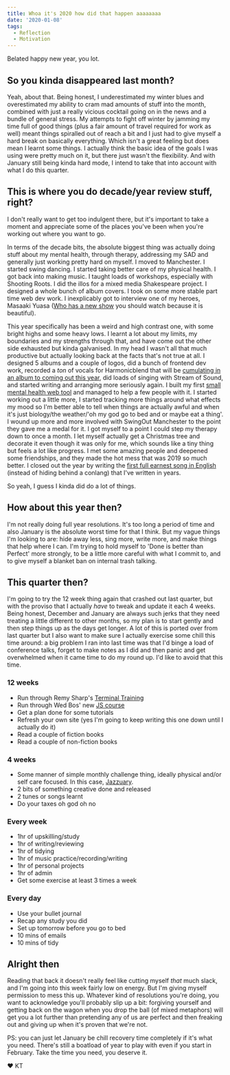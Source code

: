 ```yaml
---
title: Whoa it's 2020 how did that happen aaaaaaaa
date: '2020-01-08'
tags:
  - Reflection
  - Motivation
---
```


Belated happy new year, you lot.

## So you kinda disappeared last month?

Yeah, about that. Being honest, I underestimated my winter blues and overestimated my ability to cram mad amounts of stuff into the month, combined with just a really vicious cocktail going on in the news and a bundle of general stress. My attempts to fight off winter by jamming my time full of good things (plus a fair amount of travel required for work as well) meant things spiralled out of reach a bit and I just had to give myself a hard break on basically everything. Which isn't a great feeling but does mean I learnt some things. I actually think the basic idea of the goals I was using were pretty much on it, but there just wasn't the flexibility. And with January still being kinda hard mode, I intend to take that into account with what I do this quarter.

## This is where you do decade/year review stuff, right?

I don't really want to get too indulgent there, but it's important to take a moment and appreciate some of the places you've been when you're working out where you want to go.

In terms of the decade bits, the absolute biggest thing was actually doing stuff about my mental health, through therapy, addressing my SAD and generally just working pretty hard on myself. I moved to Manchester. I started swing dancing. I started taking better care of my physical health. I got back into making music. I taught loads of workshops, especially with Shooting Roots. I did the illos for a mixed media Shakespeare project. I designed a whole bunch of album covers. I took on some more stable part time web dev work. I inexplicably got to interview one of my heroes, Masaaki Yuasa ([Who has a new show](https://www.crunchyroll.com/en-gb/keep-your-hands-off-eizouken) you should watch because it is beautiful).

This year specifically has been a weird and high contrast one, with some bright highs and some heavy lows. I learnt a lot about my limits, my boundaries and my strengths through that, and have come out the other side exhausted but kinda galvanised. In my head I wasn't all that much productive but actually looking back at the facts that's not true at all. I designed 5 albums and a couple of logos, did a bunch of frontend dev work, recorded a _ton_ of vocals for Harmonicblend that will be [cumulating in an album to coming out this year](https://www.youtube.com/watch?v=gjI5dZsrkBc), did loads of singing with Stream of Sound, and started writing and arranging more seriously again. I built my first [small mental health web tool](http://makethisdecisionfor.me/) and managed to help a few people with it. I started working out a little more, I started tracking more things around what effects my mood so I'm better able to tell when things are actually awful and when it's just biology/the weather/'oh my god go to bed and or maybe eat a thing'. I wound up more and more involved with SwingOut Manchester to the point they gave me a medal for it. I got myself to a point I could step my therapy down to once a month. I let myself actually get a Christmas tree and decorate it even though it was only for me, which sounds like a tiny thing but feels a lot like progress. I met some amazing people and deepened some friendships, and they made the hot mess that was 2019 so much better. I closed out the year by writing the [first full earnest song in English](https://soundcloud.com/kaleidoscope-trigger/a-toast-to-the-absent-sun-sketch) (instead of hiding behind a conlang) that I've written in years.

So yeah, I guess I kinda did do a lot of things.

## How about this year then?

I'm not really doing full year resolutions. It's too long a period of time and also January is the absolute worst time for that I think. But my vague things I'm looking to are: hide away less, sing more, write more, and make things that help where I can. I'm trying to hold myself to 'Done is better than Perfect' more strongly, to be a little more careful with what I commit to, and to give myself a blanket ban on internal trash talking.

## This quarter then?

I'm going to try the 12 week thing again that crashed out last quarter, but with the proviso that I actually *have* to tweak and update it each 4 weeks. Being honest, December and January are always such jerks that they need treating a little different to other months, so my plan is to start gently and then step things up as the days get longer. A lot of this is ported over from last quarter but I also want to make sure I actually exercise some chill this time around: a big problem I ran into last time was that I'd binge a load of conference talks, forget to make notes as I did and then panic and get overwhelmed when it came time to do my round up. I'd like to avoid that this time.

### 12 weeks
- Run through Remy Sharp's [Terminal Training](https://terminal.training/)
- Run through Wed Bos' new [JS course](https://beginnerjavascript.com/)
- Get a plan done for some tutorials
- Refresh your own site (yes I'm going to keep writing this one down until I actually do it)
- Read a couple of fiction books
- Read a couple of non-fiction books

### 4 weeks
- Some manner of simple monthly challenge thing, ideally physical and/or self care focused. In this case, [Jazzuary](https://www.instagram.com/solojazzmachine/).
- 2 bits of something creative done and released
- 2 tunes or songs learnt
- Do your taxes oh god oh no

### Every week
- 1hr of upskilling/study
- 1hr of writing/reviewing
- 1hr of tidying
- 1hr of music practice/recording/writing
- 1hr of personal projects
- 1hr of admin
- Get some exercise at least 3 times a week

### Every day
- Use your bullet journal
- Recap any study you did
- Set up tomorrow before you go to bed
- 10 mins of emails
- 10 mins of tidy

## Alright then

Reading that back it doesn't really feel like cutting myself _that_ much slack, and I'm going into this week fairly low on energy. But I'm giving myself permission to mess this up. Whatever kind of resolutions you're doing, you want to acknowledge you'll probably slip up a bit: forgiving yourself and getting back on the wagon when you drop the ball (of mixed metaphors) will get you a lot further than pretending any of us are perfect and then freaking out and giving up when it's proven that we're not.

PS: you can just let January be chill recovery time completely if it's what you need. There's still a boatload of year to play with even if you start in February. Take the time you need, you deserve it.

&#9829; KT
